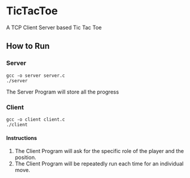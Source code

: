 # TicTacToe
A TCP Client Server based Tic Tac Toe
## How to Run

### Server
```
gcc -o server server.c
./server
```
The Server Program will store all the progress

### Client

```
gcc -o client client.c
./client
```

#### Instructions

1. The Client Program will ask for the specific role of the player and the position.
2. The Client Program will be repeatedly run each time for an individual move.
